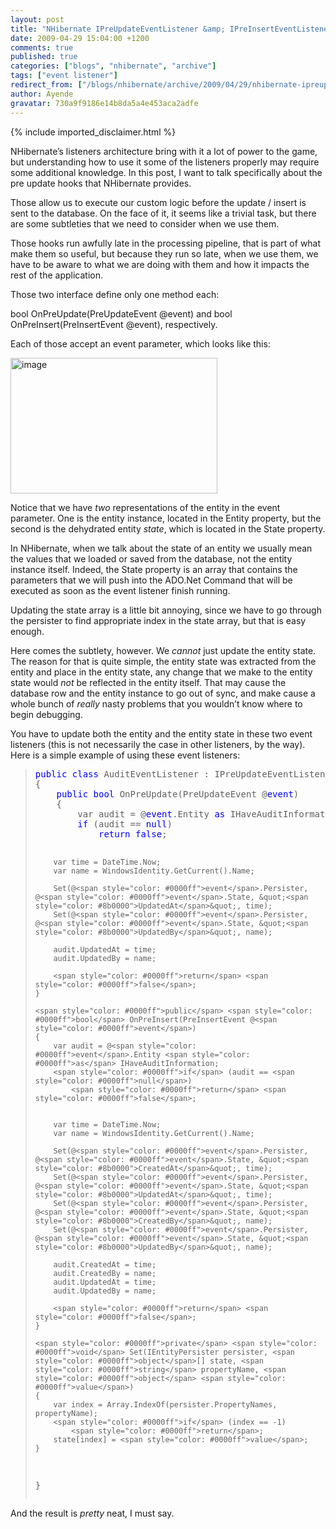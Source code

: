 ```yaml
---
layout: post
title: "NHibernate IPreUpdateEventListener &amp; IPreInsertEventListener"
date: 2009-04-29 15:04:00 +1200
comments: true
published: true
categories: ["blogs", "nhibernate", "archive"]
tags: ["event listener"]
redirect_from: ["/blogs/nhibernate/archive/2009/04/29/nhibernate-ipreupdateeventlistener-amp-ipreinserteventlistener.aspx/"]
author: Ayende
gravatar: 730a9f9186e14b8da5a4e453aca2adfe
---
```

{% include imported_disclaimer.html %}
<p>NHibernate’s listeners architecture bring with it a lot of power to the game, but understanding how to use it some of the listeners properly may require some additional knowledge. In this post, I want to talk specifically about the pre update hooks that NHibernate provides.</p>  <p>Those allow us to execute our custom logic before the update / insert is sent to the database. On the face of it, it seems like a trivial task, but there are some subtleties that we need to consider when we use them.</p>  <p>Those hooks run awfully late in the processing pipeline, that is part of what make them so useful, but because they run so late, when we use them, we have to be aware to what we are doing with them and how it impacts the rest of the application.</p>  <p>Those two interface define only one method each:</p>  <p>bool OnPreUpdate(PreUpdateEvent @event) and bool OnPreInsert(PreInsertEvent @event), respectively.</p>  <p>Each of those accept an event parameter, which looks like this:</p>  <p><a href="http://nhforge.org/cfs-file.ashx/__key/CommunityServer.Blogs.Components.WeblogFiles/nhibernate/image_5F00_2BCDB47B.png"><img title="image" style="border-top-width: 0px; display: inline; border-left-width: 0px; border-bottom-width: 0px; border-right-width: 0px" height="217" alt="image" src="http://nhforge.org/cfs-file.ashx/__key/CommunityServer.Blogs.Components.WeblogFiles/nhibernate/image_5F00_thumb_5F00_30D5138C.png" width="331" border="0" /></a> </p>  <p>Notice that we have <em>two</em> representations of the entity in the event parameter. One is the entity instance, located in the Entity property, but the second is the dehydrated entity <em>state</em>, which is located in the State property.</p>  <p>In NHibernate, when we talk about the state of an entity we usually mean the values that we loaded or saved from the database, not the entity instance itself. Indeed, the State property is an array that contains the parameters that we will push into the ADO.Net Command that will be executed as soon as the event listener finish running. </p>  <p>Updating the state array is a little bit annoying, since we have to go through the persister to find appropriate index in the state array, but that is easy enough.</p>  <p>Here comes the subtlety, however. We <em>cannot</em> just update the entity state. The reason for that is quite simple, the entity state was extracted from the entity and place in the entity state, any change that we make to the entity state would <em>not </em>be reflected in the entity itself. That may cause the database row and the entity instance to go out of sync, and make cause a whole bunch of <em>really</em> nasty problems that you wouldn’t know where to begin debugging.</p>  <p>You have to update both the entity and the entity state in these two event listeners (this is not necessarily the case in other listeners, by the way). Here is a simple example of using these event listeners:</p>  <blockquote>   <pre><span style="color: #0000ff">public</span> <span style="color: #0000ff">class</span> AuditEventListener : IPreUpdateEventListener, IPreInsertEventListener
{
	<span style="color: #0000ff">public</span> <span style="color: #0000ff">bool</span> OnPreUpdate(PreUpdateEvent @<span style="color: #0000ff">event</span>)
	{
		var audit = @<span style="color: #0000ff">event</span>.Entity <span style="color: #0000ff">as</span> IHaveAuditInformation;
		<span style="color: #0000ff">if</span> (audit == <span style="color: #0000ff">null</span>)
			<span style="color: #0000ff">return</span> <span style="color: #0000ff">false</span>;

		var time = DateTime.Now;
		var name = WindowsIdentity.GetCurrent().Name;

		Set(@<span style="color: #0000ff">event</span>.Persister, @<span style="color: #0000ff">event</span>.State, &quot;<span style="color: #8b0000">UpdatedAt</span>&quot;, time);
		Set(@<span style="color: #0000ff">event</span>.Persister, @<span style="color: #0000ff">event</span>.State, &quot;<span style="color: #8b0000">UpdatedBy</span>&quot;, name);

		audit.UpdatedAt = time;
		audit.UpdatedBy = name;

		<span style="color: #0000ff">return</span> <span style="color: #0000ff">false</span>;
	}

	<span style="color: #0000ff">public</span> <span style="color: #0000ff">bool</span> OnPreInsert(PreInsertEvent @<span style="color: #0000ff">event</span>)
	{
		var audit = @<span style="color: #0000ff">event</span>.Entity <span style="color: #0000ff">as</span> IHaveAuditInformation;
		<span style="color: #0000ff">if</span> (audit == <span style="color: #0000ff">null</span>)
			<span style="color: #0000ff">return</span> <span style="color: #0000ff">false</span>;


		var time = DateTime.Now;
		var name = WindowsIdentity.GetCurrent().Name;

		Set(@<span style="color: #0000ff">event</span>.Persister, @<span style="color: #0000ff">event</span>.State, &quot;<span style="color: #8b0000">CreatedAt</span>&quot;, time);
		Set(@<span style="color: #0000ff">event</span>.Persister, @<span style="color: #0000ff">event</span>.State, &quot;<span style="color: #8b0000">UpdatedAt</span>&quot;, time);
		Set(@<span style="color: #0000ff">event</span>.Persister, @<span style="color: #0000ff">event</span>.State, &quot;<span style="color: #8b0000">CreatedBy</span>&quot;, name);
		Set(@<span style="color: #0000ff">event</span>.Persister, @<span style="color: #0000ff">event</span>.State, &quot;<span style="color: #8b0000">UpdatedBy</span>&quot;, name);

		audit.CreatedAt = time;
		audit.CreatedBy = name;
		audit.UpdatedAt = time;
		audit.UpdatedBy = name;

		<span style="color: #0000ff">return</span> <span style="color: #0000ff">false</span>;
	}

	<span style="color: #0000ff">private</span> <span style="color: #0000ff">void</span> Set(IEntityPersister persister, <span style="color: #0000ff">object</span>[] state, <span style="color: #0000ff">string</span> propertyName, <span style="color: #0000ff">object</span> <span style="color: #0000ff">value</span>)
	{
		var index = Array.IndexOf(persister.PropertyNames, propertyName);
		<span style="color: #0000ff">if</span> (index == -1)
			<span style="color: #0000ff">return</span>;
		state[index] = <span style="color: #0000ff">value</span>;
	}
}</pre>
</blockquote>

<p>And the result is <em>pretty</em> neat, I must say.</p>

